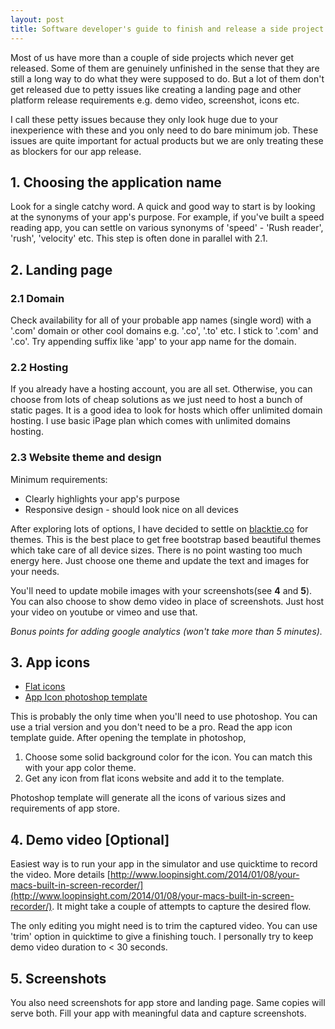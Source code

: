 ```yaml
---
layout: post
title: Software developer's guide to finish and release a side project - Part 1 (iOS app)
---
```



Most of us have more than a couple of side projects which never get released. Some of them are genuinely unfinished in the sense that they are still a long way to do what they were supposed to do. But a lot of them don't get released due to petty issues like creating a landing page and other platform release requirements e.g. demo video, screenshot, icons etc.

I call these petty issues because they only look huge due to your inexperience with these and you only need to do bare minimum job. These issues are quite important for actual products but we are only treating these as blockers for our app release.

## 1. Choosing the application name
Look for a single catchy word. A quick and good way to start is by looking at the synonyms of your app's purpose. For example, if you've built a speed reading app, you can settle on various synonyms of 'speed' - 'Rush reader', 'rush', 'velocity' etc. This step is often done in parallel with 2.1.

## 2. Landing page
### 2.1 Domain
Check availability for all of your probable app names (single word) with a '.com' domain or other cool domains e.g. '.co', '.to' etc. I stick to '.com' and '.co'. Try appending suffix like 'app' to your app name for the domain.


### 2.2 Hosting
If you already have a hosting account, you are all set. Otherwise, you can choose from lots of cheap solutions as we just need to host a bunch of static pages. It is a good idea to look for hosts which offer unlimited domain hosting. I use basic iPage plan which comes with unlimited domains hosting.

### 2.3 Website theme and design

Minimum requirements:

* Clearly highlights your app's purpose
* Responsive design - should look nice on all devices

After exploring lots of options, I have decided to settle on [blacktie.co](http://blacktie.co) for themes. This is the best place to get free bootstrap based beautiful themes which take care of all device sizes. There is no point wasting too much energy here. Just choose one theme and update the text and images for your needs.

You'll need to update mobile images with your screenshots(see **4** and **5**). You can also choose to show demo video in place of screenshots. Just host your video on youtube or vimeo and use that.

*Bonus points for adding google analytics (won't take more than 5 minutes).*


## 3. App icons
 * [Flat icons](http://flaticons.net/)
 * [App Icon photoshop template](http://appicontemplate.com/ios8)

This is probably the only time when you'll need to use photoshop. You can use a trial version and you don't need to be a pro. Read the app icon template guide. After opening the template in photoshop, 

 1. Choose some solid background color for the icon. You can match this with your app color theme.
 2. Get any icon from flat icons website and add it to the template. 

Photoshop template will generate all the icons of various sizes and requirements of app store.

## 4. Demo video [Optional]
Easiest way is to run your app in the simulator and use quicktime to record the video. More details [http://www.loopinsight.com/2014/01/08/your-macs-built-in-screen-recorder/](http://www.loopinsight.com/2014/01/08/your-macs-built-in-screen-recorder/). It might take a couple of attempts to capture the desired flow.

The only editing you might need is to trim the captured video. You can use 'trim' option in quicktime to give a finishing touch. I personally try to keep demo video duration to < 30 seconds.

## 5. Screenshots
You also need screenshots for app store and landing page. Same copies will serve both. Fill your app with meaningful data and capture screenshots.

